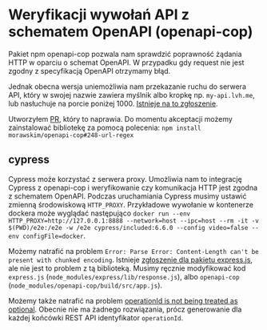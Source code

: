 # Weryfikacji wywołań API z schematem OpenAPI (openapi-cop)

Pakiet npm openapi-cop pozwala nam sprawdzić poprawność żądania HTTP w oparciu o schemat OpenAPI. W przypadku gdy request nie jest zgodny z specyfikacją OpenAPI otrzymamy błąd.

Jednak obecna wersja uniemożliwia nam przekazanie ruchu do serwera API, który w swojej nazwie zawiera myślnik albo kropkę np. `my-api.lvh.me`, lub nasłuchuje na porcie poniżej 1000. [Istnieje na to zgłoszenie](https://github.com/EXXETA/openapi-cop/issues/248).

Utworzyłem [PR](https://github.com/EXXETA/openapi-cop/pull/321), który to naprawia. Do momentu akceptacji możemy zainstalować bibliotekę za pomocą polecenia:
`npm install morawskim/openapi-cop#248-url-regex`

## cypress

Cypress może korzystać z serwera proxy. Umożliwia nam to integrację Cypress z openapi-cop i weryfikowanie czy komunikacja HTTP jest zgodna z schematem OpenAPI. Podczas uruchamiania Cypress musimy ustawić zmienną środowiskową `HTTP_PROXY`. Przykładowe wywołanie w kontenerze dockera może wyglądać następująco `docker run --env HTTP_PROXY=http://127.0.0.1:8888 --network=host --ipc=host --rm -it -v $(PWD)/e2e:/e2e -w /e2e cypress/included:6.6.0 --config video=false --env configFile=docker`.

Możemy natrafić na problem `Error: Parse Error: Content-Length can't be present with chunked encoding`.
Istnieje [zgłoszenie dla pakietu express.js](https://github.com/expressjs/express/issues/2893), ale nie jest to problem z tą biblioteką. Musimy ręcznie modyfikować kod `express.js` (`node_modules/express/lib/response.js`), albo `openapi-cop` (`node_modules/openapi-cop/build/src/app.js`).

Możemy także natrafić na problem [operationId is not being treated as optional](https://github.com/EXXETA/openapi-cop/issues/4). Obecnie nie ma żadnego rozwiązania, prócz generowanie dla każdej końcówki REST API identyfikator `operationId`.
